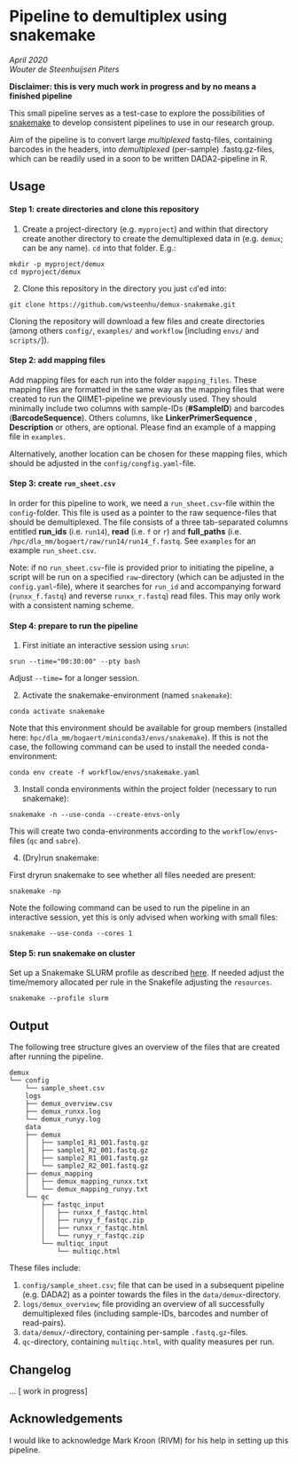 # Pipeline to demultiplex using snakemake
_April 2020_  
_Wouter de Steenhuijsen Piters_

**Disclaimer: this is very much work in progress and by no means a finished pipeline**

This small pipeline serves as a test-case to explore the possibilities of [snakemake](https://academic.oup.com/bioinformatics/article/28/19/2520/290322) to develop consistent pipelines to use in our research group.

Aim of the pipeline is to convert large _multiplexed_ fastq-files, containing barcodes in the headers, into _demultiplexed_ (per-sample) .fastq.gz-files, which can be readily used in a soon to be written DADA2-pipeline in R.

## Usage

#### Step 1: create directories and clone this repository

1. Create a project-directory (e.g. `myproject`) and within that directory create another directory to create the demultiplexed data in (e.g. `demux`; can be any name). `cd` into that folder. E.g.:

```
mkdir -p myproject/demux
cd myproject/demux
```

2. Clone this repository in the directory you just `cd`'ed into:

```{shell}
git clone https://github.com/wsteenhu/demux-snakemake.git
```

Cloning the repository will download a few files and create directories (among others `config/`, `examples/` and `workflow` [including `envs/` and `scripts/`]).

#### Step 2: add mapping files

Add mapping files for each run into the folder `mapping_files`. These mapping files are formatted in the same way as the mapping files that were created to run the QIIME1-pipeline we previously used. They should minimally include two columns with sample-IDs (**#SampleID**) and barcodes (**BarcodeSequence**). Others columns, like **LinkerPrimerSequence** , **Description** or others, are optional. Please find an example of a mapping file in `examples`.

Alternatively, another location can be chosen for these mapping files, which should be adjusted in the `config/congfig.yaml`-file.

#### Step 3: create `run_sheet.csv`

In order for this pipeline to work, we need a `run_sheet.csv`-file within the `config`-folder. This file is used as a pointer to the raw sequence-files that should be demultiplexed.
The file consists of a three tab-separated columns entitled **run_ids** (i.e. `run14`), **read** (i.e. `f` or `r`) and **full_paths** (i.e. `/hpc/dla_mm/bogaert/raw/run14/run14_f.fastq`. See `examples` for an example `run_sheet.csv`. 

Note: if no `run_sheet.csv`-file is provided prior to initiating the pipeline, a script will be run on a specified `raw`-directory (which can be adjusted in the `config.yaml`-file), where it searches for `run_id` and accompanying forward (`runxx_f.fastq`) and reverse `runxx_r.fastq`) read files. This may only work with a consistent naming scheme.

#### Step 4: prepare to run the pipeline

1. First initiate an interactive session using `srun`:
```
srun --time="00:30:00" --pty bash
```

Adjust `--time=` for a longer session.

2. Activate the snakemake-environment (named `snakemake`):
```
conda activate snakemake
```

Note that this environment should be available for group members (installed here: `hpc/dla_mm/bogaert/miniconda3/envs/snakemake`). 
If this is not the case, the following command can be used to install the needed conda-environment:

```
conda env create -f workflow/envs/snakemake.yaml
```

3. Install conda environments within the project folder (necessary to run snakemake):

```
snakemake -n --use-conda --create-envs-only
```

This will create two conda-environments according to the `workflow/envs`-files (`qc` and `sabre`).

4. (Dry)run snakemake:

First dryrun snakemake to see whether all files needed are present:

```
snakemake -np
```

Note the following command can be used to run the pipeline in an interactive session, yet this is only advised when working with small files:

```
snakemake --use-conda --cores 1
```

#### Step 5: run snakemake on cluster

Set up a Snakemake SLURM profile as described [here](https://github.com/wsteenhu/demux-snakemake/blob/master/set_up_SLURM_profile.md). If needed adjust the time/memory allocated per rule in the Snakefile adjusting the `resources`.

```
snakemake --profile slurm
```

## Output

The following tree structure gives an overview of the files that are created after running the pipeline.

```
demux
└── config
    └── sample_sheet.csv
    logs
    ├── demux_overview.csv
    ├── demux_runxx.log
    └── demux_runyy.log
    data
    ├── demux
    │   ├── sample1_R1_001.fastq.gz
    │   ├── sample1_R2_001.fastq.gz
    │   ├── sample2_R1_001.fastq.gz
    │   └── sample2_R2_001.fastq.gz
    ├── demux_mapping
    │   ├── demux_mapping_runxx.txt
    │   └── demux_mapping_runyy.txt
    └── qc
        ├── fastqc_input
        │   ├── runxx_f_fastqc.html
        │   ├── runyy_f_fastqc.zip
        │   ├── runxx_r_fastqc.html
        │   └── runyy_r_fastqc.zip
        └── multiqc_input
            └── multiqc.html
```

These files include:
1. `config/sample_sheet.csv`; file that can be used in a subsequent pipeline (e.g. DADA2) as a pointer towards the files in the `data/demux`-directory.
2. `logs/demux_overview`; file providing an overview of all successfully demultiplexed files (including sample-IDs, barcodes and number of read-pairs).
3. `data/demux/`-directory, containing per-sample `.fastq.gz`-files.
4. `qc`-directory, containing `multiqc.html`, with quality measures per run.

## Changelog

... [ work in progress]

## Acknowledgements

I would like to acknowledge Mark Kroon (RIVM) for his help in setting up this pipeline.

